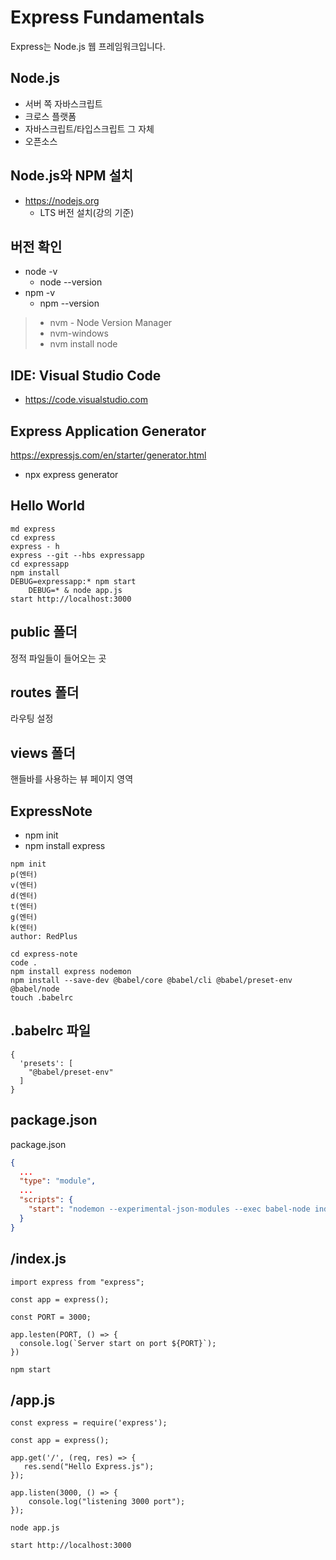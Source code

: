 # Express Fundamentals 

Express는 Node.js 웹 프레임워크입니다. 

## Node.js

* 서버 쪽 자바스크립트
* 크로스 플랫폼
* 자바스크립트/타입스크립트 그 자체
* 오픈소스 

## Node.js와 NPM 설치

* https://nodejs.org
  * LTS 버전 설치(강의 기준) 

## 버전 확인

* node -v
  * node --version
* npm -v
  * npm --version 


> * nvm - Node Version Manager
> * nvm-windows 
> * nvm install node 


## IDE: Visual Studio Code

* https://code.visualstudio.com 

## Express Application Generator

https://expressjs.com/en/starter/generator.html

* npx express generator

## Hello World

```Terminal
md express
cd express
express - h 
express --git --hbs expressapp 
cd expressapp
npm install 
DEBUG=expressapp:* npm start 
    DEBUG=* & node app.js
start http://localhost:3000 
```

## public 폴더

정적 파일들이 들어오는 곳


## routes 폴더

라우팅 설정

## views 폴더

핸들바를 사용하는 뷰 페이지 영역



## ExpressNote

* npm init
* npm install express

```Terminal
npm init
p(엔터)
v(엔터)
d(엔터)
t(엔터)
g(엔터)
k(엔터)
author: RedPlus

cd express-note
code . 
npm install express nodemon 
npm install --save-dev @babel/core @babel/cli @babel/preset-env @babel/node 
touch .babelrc 
```

## .babelrc 파일

```Text
{
  'presets': [
    "@babel/preset-env"
  ]
}
```

## package.json 

package.json
```JSON
{
  ...
  "type": "module", 
  ...
  "scripts": {
    "start": "nodemon --experimental-json-modules --exec babel-node index.js"
  }
}
```


## /index.js

```JS
import express from "express";

const app = express(); 

const PORT = 3000;

app.lesten(PORT, () => {
  console.log(`Server start on port ${PORT}`);
})
```

```Terminal
npm start
```

## /app.js

```JS
const express = require('express');

const app = express(); 

app.get('/', (req, res) => {
   res.send("Hello Express.js");  
});

app.listen(3000, () => {
    console.log("listening 3000 port"); 
});
```

```Terminal
node app.js 

start http://localhost:3000 
```



